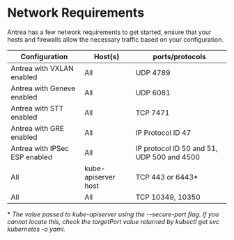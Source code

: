 # Network Requirements

Antrea has a few network requirements to get started, ensure that your hosts and
firewalls allow the necessary traffic based on your configuration.

| Configuration                 | Host(s)             | ports/protocols                            |
| ----------------------------- | ------------------- | ------------------------------------------ |
| Antrea with VXLAN enabled     | All                 | UDP 4789                                   |
| Antrea with Geneve enabled    | All                 | UDP 6081                                   |
| Antrea with STT enabled       | All                 | TCP 7471                                   |
| Antrea with GRE enabled       | All                 | IP Protocol ID 47                          |
| Antrea with IPSec ESP enabled | All                 | IP protocol ID 50 and 51, UDP 500 and 4500 |
| All                           | kube-apiserver host | TCP 443 or 6443\*                          |
| All                           | All                 | TCP 10349, 10350                           |

\* _The value passed to kube-apiserver using the --secure-port flag. If you cannot
locate this, check the targetPort value returned by kubectl get svc kubernetes -o yaml._
